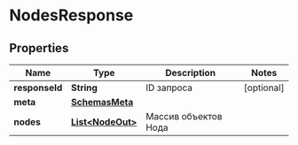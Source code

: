 

# NodesResponse


## Properties

| Name | Type | Description | Notes |
|------------ | ------------- | ------------- | -------------|
|**responseId** | **String** | ID запроса |  [optional] |
|**meta** | [**SchemasMeta**](SchemasMeta.md) |  |  |
|**nodes** | [**List&lt;NodeOut&gt;**](NodeOut.md) | Массив объектов Нода |  |



